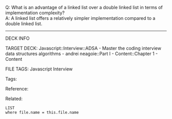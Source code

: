 Q: What is an advantage of a linked list over a double linked list in terms of implementation complexity?  
A: A linked list offers a relatively simpler implementation compared to a double linked list.
<!--ID: 1690027055974-->

---

DECK INFO

TARGET DECK: Javascript::Interview::ADSA - Master the coding interview data structures algorithms - andrei neagoie::Part I - Content::Chapter 1 - Content

FILE TAGS: Javascript Interview

Tags:

Reference:

Related:

```dataview
LIST
where file.name = this.file.name
```
